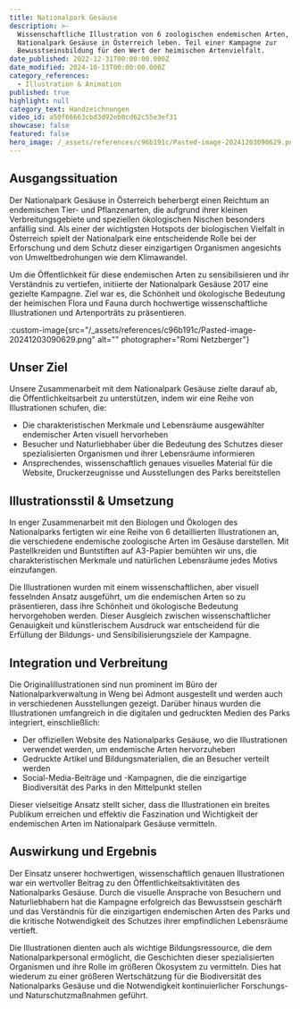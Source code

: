 ```yaml
---
title: Nationalpark Gesäuse
description: >-
  Wissenschaftliche Illustration von 6 zoologischen endemischen Arten, die im
  Nationalpark Gesäuse in Österreich leben. Teil einer Kampagne zur
  Bewusstseinsbildung für den Wert der heimischen Artenvielfalt.
date_published: 2022-12-31T00:00:00.000Z
date_modified: 2024-10-13T00:00:00.000Z
category_references:
  - Illustration & Animation
published: true
highlight: null
category_text: Handzeichnungen
video_id: a50f66663cbd3d92eb0cd62c55e3ef31
showcase: false
featured: false
hero_image: /_assets/references/c96b191c/Pasted-image-20241203090629.png
---
```

## Ausgangssituation

Der Nationalpark Gesäuse in Österreich beherbergt einen Reichtum an endemischen Tier- und Pflanzenarten, die aufgrund ihrer kleinen Verbreitungsgebiete und speziellen ökologischen Nischen besonders anfällig sind. Als einer der wichtigsten Hotspots der biologischen Vielfalt in Österreich spielt der Nationalpark eine entscheidende Rolle bei der Erforschung und dem Schutz dieser einzigartigen Organismen angesichts von Umweltbedrohungen wie dem Klimawandel.

Um die Öffentlichkeit für diese endemischen Arten zu sensibilisieren und ihr Verständnis zu vertiefen, initiierte der Nationalpark Gesäuse 2017 eine gezielte Kampagne. Ziel war es, die Schönheit und ökologische Bedeutung der heimischen Flora und Fauna durch hochwertige wissenschaftliche Illustrationen und Artenporträts zu präsentieren.

:custom-image{src="/_assets/references/c96b191c/Pasted-image-20241203090629.png" alt="" photographer="Romi Netzberger"}
## Unser Ziel

Unsere Zusammenarbeit mit dem Nationalpark Gesäuse zielte darauf ab, die Öffentlichkeitsarbeit zu unterstützen, indem wir eine Reihe von Illustrationen schufen, die:

- Die charakteristischen Merkmale und Lebensräume ausgewählter endemischer Arten visuell hervorheben
- Besucher und Naturliebhaber über die Bedeutung des Schutzes dieser spezialisierten Organismen und ihrer Lebensräume informieren
- Ansprechendes, wissenschaftlich genaues visuelles Material für die Website, Druckerzeugnisse und Ausstellungen des Parks bereitstellen

## Illustrationsstil & Umsetzung

In enger Zusammenarbeit mit den Biologen und Ökologen des Nationalparks fertigten wir eine Reihe von 6 detaillierten Illustrationen an, die verschiedene endemische zoologische Arten im Gesäuse darstellen. Mit Pastellkreiden und Buntstiften auf A3-Papier bemühten wir uns, die charakteristischen Merkmale und natürlichen Lebensräume jedes Motivs einzufangen.

Die Illustrationen wurden mit einem wissenschaftlichen, aber visuell fesselnden Ansatz ausgeführt, um die endemischen Arten so zu präsentieren, dass ihre Schönheit und ökologische Bedeutung hervorgehoben werden. Dieser Ausgleich zwischen wissenschaftlicher Genauigkeit und künstlerischem Ausdruck war entscheidend für die Erfüllung der Bildungs- und Sensibilisierungsziele der Kampagne.

## Integration und Verbreitung

Die Originalillustrationen sind nun prominent im Büro der Nationalparkverwaltung in Weng bei Admont ausgestellt und werden auch in verschiedenen Ausstellungen gezeigt. Darüber hinaus wurden die Illustrationen umfangreich in die digitalen und gedruckten Medien des Parks integriert, einschließlich:

- Der offiziellen Website des Nationalparks Gesäuse, wo die Illustrationen verwendet werden, um endemische Arten hervorzuheben
- Gedruckte Artikel und Bildungsmaterialien, die an Besucher verteilt werden
- Social-Media-Beiträge und -Kampagnen, die die einzigartige Biodiversität des Parks in den Mittelpunkt stellen

Dieser vielseitige Ansatz stellt sicher, dass die Illustrationen ein breites Publikum erreichen und effektiv die Faszination und Wichtigkeit der endemischen Arten im Nationalpark Gesäuse vermitteln.

## Auswirkung und Ergebnis

Der Einsatz unserer hochwertigen, wissenschaftlich genauen Illustrationen war ein wertvoller Beitrag zu den Öffentlichkeitsaktivitäten des Nationalparks Gesäuse. Durch die visuelle Ansprache von Besuchern und Naturliebhabern hat die Kampagne erfolgreich das Bewusstsein geschärft und das Verständnis für die einzigartigen endemischen Arten des Parks und die kritische Notwendigkeit des Schutzes ihrer empfindlichen Lebensräume vertieft.

Die Illustrationen dienten auch als wichtige Bildungsressource, die dem Nationalparkpersonal ermöglicht, die Geschichten dieser spezialisierten Organismen und ihre Rolle im größeren Ökosystem zu vermitteln. Dies hat wiederum zu einer größeren Wertschätzung für die Biodiversität des Nationalparks Gesäuse und die Notwendigkeit kontinuierlicher Forschungs- und Naturschutzmaßnahmen geführt.
